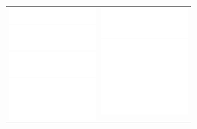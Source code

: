 <table cellspacing="0" cellpadding="0" style="border-collapse: collapse; border: none;"> 
  <tbody>
  <tr style="border: none;">
    <td width="400px" style="border: none; vertical-align: top;">
      <img src="https://github.com/m-avagyan/m-avagyan/blob/master/src/public/images/header.svg">
      <img src="https://github.com/m-avagyan/m-avagyan/blob/master/src/public/images/repositories.svg">
      <img src="https://github.com/m-avagyan/m-avagyan/blob/master/src/public/images/activity-community.svg">
      <img src="https://github.com/m-avagyan/m-avagyan/blob/master/src/public/images/recent-activity.svg">
    </td>
    <td width="400px" style="border: none; vertical-align: top;">
      <img src="https://github.com/m-avagyan/m-avagyan/blob/master/src/public/images/languages.svg">
      <img src="https://github.com/m-avagyan/m-avagyan/blob/master/src/public/images/achievements.svg">
    </td>
  </tr>
  </tbody>
</table>
